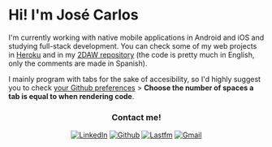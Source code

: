<h1>Hi! I'm José Carlos</h1>
<p>I'm currently working with native mobile applications in Android and iOS and studying full-stack development. You can check some of my web projects in <a href="https://www.heroku.com" target="_blank">Heroku</a> and in my <a href="https://github.com/josecarlosLH/2DAW" target="_blank">2DAW repository</a> (the code is pretty much in English, only the comments are made in Spanish).</p>

<p>I mainly program with tabs for the sake of accesibility, so I'd highly suggest you to check <a href="https://github.com/settings/appearance" target="_blank">your Github preferences</a> > <strong>Choose the number of spaces a tab is equal to when rendering code</strong>.</p>
<!--
<div align="center">
  <img  src ="https://github-readme-stats.vercel.app/api/top-langs/?username=josecarlosLH&layout=compact&hide_border=true&theme=darcula&bg_color=00000000&langs_count=6&hide=jupyter%20notebook,tex,css,php"> 
</div>-->

<div align="center">
  <h3>Contact me!</h3>
  <p>
    <a href="https://www.linkedin.com/in/josecarloslh/" target="blank"><img src="https://img.shields.io/badge/LinkedIn-0077B5?style=for-the-badge&logo=linkedin&logoColor=white" alt="LinkedIn"/></a> 
    <a href="https://github.com/josecarlosLH" target="_blank"><img alt="Github" src="https://img.shields.io/badge/GitHub-%2312100E.svg?&style=for-the-badge&logo=Github&logoColor=white" /></a>
    <a href="https://www.last.fm/user/Reminiscente" target="_blank"><img alt="Lastfm" src="https://img.shields.io/badge/last.fm-D51007?style=for-the-badge&logo=last.fm&logoColor=white" /></a>
    <a href="mailto: henestrosaconh@gmail.com" target="_blank"><img alt="Gmail" src="https://img.shields.io/badge/Gmail-D14836?style=for-the-badge&logo=gmail&logoColor=white" /></a>
  </p>  
</div>
